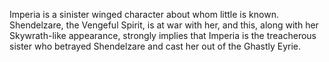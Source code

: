 Imperia is a sinister winged character about whom little is known.
Shendelzare, the Vengeful Spirit, is at war with her, and this, along with her Skywrath-like appearance, strongly implies that Imperia is the treacherous sister who betrayed Shendelzare and cast her out of the Ghastly Eyrie.
